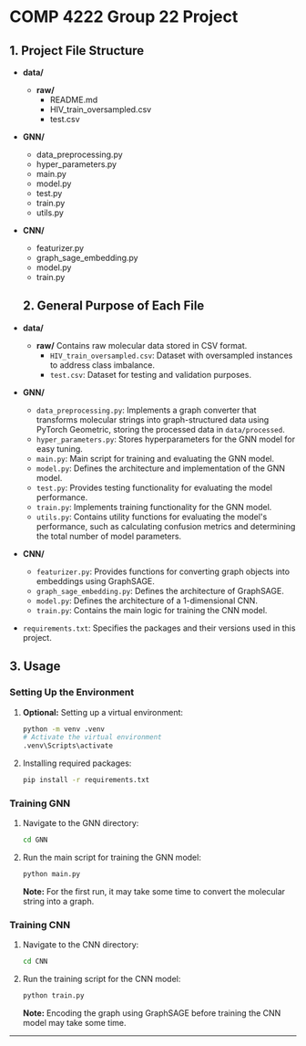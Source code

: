 # COMP 4222 Group 22 Project
## 1. Project File Structure
- **data/**
  - **raw/**
    - README.md
    - HIV_train_oversampled.csv
    - test.csv

- **GNN/**
  - data_preprocessing.py
  - hyper_parameters.py
  - main.py
  - model.py
  - test.py
  - train.py
  - utils.py

- **CNN/**
  - featurizer.py
  - graph_sage_embedding.py
  - model.py
  - train.py
 
  ## 2. General Purpose of Each File

- **data/**
  - **raw/** Contains raw molecular data stored in CSV format.
    - `HIV_train_oversampled.csv`: Dataset with oversampled instances to address class imbalance.
    - `test.csv`: Dataset for testing and validation purposes.

- **GNN/**
  - `data_preprocessing.py`: Implements a graph converter that transforms molecular strings into graph-structured data using PyTorch Geometric, storing the processed data in `data/processed`.
  - `hyper_parameters.py`: Stores hyperparameters for the GNN model for easy tuning.
  - `main.py`: Main script for training and evaluating the GNN model.
  - `model.py`: Defines the architecture and implementation of the GNN model.
  - `test.py`: Provides testing functionality for evaluating the model performance.
  - `train.py`: Implements training functionality for the GNN model.
  - `utils.py`: Contains utility functions for evaluating the model's performance, such as calculating confusion metrics and determining the total number of model parameters.

- **CNN/**
  - `featurizer.py`: Provides functions for converting graph objects into embeddings using GraphSAGE.
  - `graph_sage_embedding.py`: Defines the architecture of GraphSAGE.
  - `model.py`: Defines the architecture of a 1-dimensional CNN.
  - `train.py`: Contains the main logic for training the CNN model.

- `requirements.txt`: Specifies the packages and their versions used in this project.

## 3. Usage

### Setting Up the Environment

1. **Optional:** Setting up a virtual environment:
    ```bash
    python -m venv .venv
    # Activate the virtual environment
    .venv\Scripts\activate
    ```

2. Installing required packages:
    ```bash
    pip install -r requirements.txt
    ```

### Training GNN

1. Navigate to the GNN directory:
    ```bash
    cd GNN
    ```

2. Run the main script for training the GNN model:
    ```bash
    python main.py
    ```

    **Note:** For the first run, it may take some time to convert the molecular string into a graph.

### Training CNN

1. Navigate to the CNN directory:
    ```bash
    cd CNN
    ```

2. Run the training script for the CNN model:
    ```bash
    python train.py
    ```

    **Note:** Encoding the graph using GraphSAGE before training the CNN model may take some time.

---

